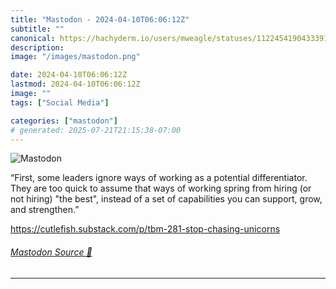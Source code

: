 ```yaml
---
title: "Mastodon - 2024-04-10T06:06:12Z"
subtitle: ""
canonical: https://hachyderm.io/users/mweagle/statuses/112245419043339149
description:
image: "/images/mastodon.png"

date: 2024-04-10T06:06:12Z
lastmod: 2024-04-10T06:06:12Z
image: ""
tags: ["Social Media"]

categories: ["mastodon"]
# generated: 2025-07-21T21:15:38-07:00
---
```

![Mastodon](/images/mastodon.png)

<p>“First, some leaders ignore ways of working as a potential differentiator. They are too quick to assume that ways of working spring from hiring (or not hiring) &quot;the best&quot;, instead of a set of capabilities you can support, grow, and strengthen.”</p><p><a href="https://cutlefish.substack.com/p/tbm-281-stop-chasing-unicorns" target="_blank" rel="nofollow noopener noreferrer" translate="no"><span class="invisible">https://</span><span class="ellipsis">cutlefish.substack.com/p/tbm-2</span><span class="invisible">81-stop-chasing-unicorns</span></a></p>


###### [Mastodon Source 🐘](https://hachyderm.io/@mweagle/112245419043339149)

___
